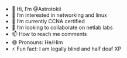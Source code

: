 - 👋 Hi, I’m @Astrotokii
- 👀 I’m interested in networking and linux
- 🌱 I’m currently CCNA certified 
- 💞️ I’m looking to collaborate on netlab labs
- 📫 How to reach me comments
- 😄 Pronouns: He/Him
- ⚡ Fun fact: I am legally blind and half deaf XP

<!---
Astrotokii/Astrotokii is a ✨ special ✨ repository because its `README.md` (this file) appears on your GitHub profile.
You can click the Preview link to take a look at your changes.
--->
